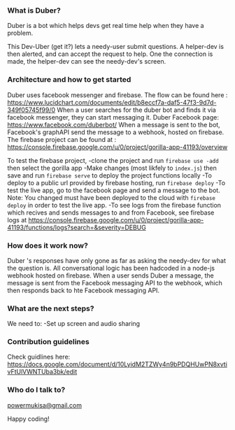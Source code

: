 

### What is Duber? ###

Duber is a bot which helps devs get real time help when they have a problem. 

This Dev-Uber (get it?) lets a needy-user submit questions.
A helper-dev is then alerted, and can accept the request to help. One the connection is made, the helper-dev can see the 
needy-dev's screen.

### Architecture and how to get started ###
Duber uses facebook messenger and firebase. 
The flow can be found here : https://www.lucidchart.com/documents/edit/b8eccf7a-daf5-47f3-9d7d-349f05745f99/0
When a user searches for the duber bot and finds it via facebook messenger, they can start messaging it.
Duber Facebook page: https://www.facebook.com/duberbot/
When a message is sent to the bot, Facebook's graphAPI send the message to a webhook, hosted on firebase.
The firebase project can be found at : https://console.firebase.google.com/u/0/project/gorilla-app-41193/overview

To test the firebase project, 
-clone the project and run `firebase use -add` then select the gorilla app
-Make changes (most likfely to `index.js`) then save and run `firebase serve` to deploy the project functions locally
-To deploy to a public url provided by firebase hosting, run `firebase deploy`
-To test the live app, go to the facebook page and send a message to the bot. Note: You changed must have been deployed
to the cloud with `firebase deploy` in order to test the live app.
-To see logs from the firebase function which recives and sends messages to and from Facebook, see firebase logs at
https://console.firebase.google.com/u/0/project/gorilla-app-41193/functions/logs?search=&severity=DEBUG


### How does it work now? ###

Duber 's responses have only gone as far as asking the needy-dev for what the question is. All conversational logic has been hadcoded in a node-js webhook hosted on firebase.
When a user sends Duber a message, the message is sent from the Facebook messaging API to the webhook, which then responds back to hte Facebook messaging API.

### What are the next steps? ###

We need to:
-Set up screen and audio sharing

### Contribution guidelines ###
Check guidlines here: https://docs.google.com/document/d/10LyidM2TZWy4n9bPDQHUwPN8xvtivFtUlVWNTUba3bk/edit

### Who do I talk to? ###
powermukisa@gmail.com

Happy coding!